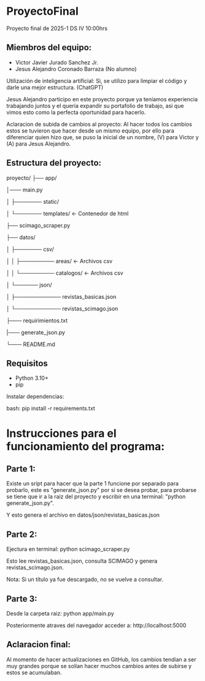 # ProyectoFinal
Proyecto final de 2025-1 DS IV 10:00hrs

## Miembros del equipo:
- Victor Javier Jurado Sanchez Jr.
- Jesus Alejandro Coronado Barraza (No alumno)

Utilización de inteligencia artificial: Si, se utilizo para limpiar el código y darle una mejor estructura. (ChatGPT)

Jesus Alejandro participo en este proyecto porque ya teníamos experiencia trabajando juntos y el quería expandir su portafolio de trabajo, asi que vimos esto como la perfecta oportunidad para hacerlo.

Aclaracion de subida de cambios al proyecto:
Al hacer todos los cambios estos se tuvieron que hacer desde un mismo equipo, por ello para diferenciar quien hizo que, se puso la inicial de un nombre, (V) para Victor y (A) para Jesus Alejandro.

## Estructura del proyecto:

proyecto/
├── app/

│─── main.py

│    ├─────── static/

│    └─────── templates/    <- Contenedor de html

├── scimago_scraper.py

├── datos/

│   ├─────── csv/

│   │ ├───────── areas/      <- Archivos csv

│   │ └───────── catalogos/  <- Archivos csv

│   └────── json/

│   ├──────────── revistas_basicas.json

│   └──────────── revistas_scimago.json

├─── requirimientos.txt

|─── generate_json.py

└─── README.md


## Requisitos

- Python 3.10+
- pip

Instalar dependencias:

bash:
pip install -r requirements.txt

# Instrucciones para el funcionamiento del programa:

## Parte 1:
Existe un sript para hacer que la parte 1 funcione por separado para probarlo, este es "generate_json.py" por si se desea probar, para probarse se tiene que ir a la raiz del proyecto y escribir en una terminal: "python generate_json.py".

Y esto genera el archivo en datos/json/revistas_basicas.json

## Parte 2:
Ejectura en terminal: python scimago_scraper.py

Esto lee revistas_basicas.json, consulta SCIMAGO y genera revistas_scimago.json.

Nota: Si un título ya fue descargado, no se vuelve a consultar.

## Parte 3:
Desde la carpeta raiz: python app/main.py

Posteriormente atraves del navegador acceder a: http://localhost:5000


## Aclaracion final: 
Al momento de hacer actualizaciones en GitHub, los cambios tendían a ser muy grandes porque se solían hacer muchos cambios antes de subirse y estos se acumulaban.

